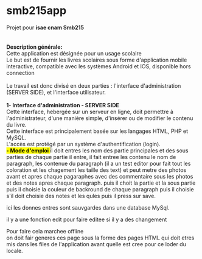 # smb215app
Projet pour <b>isae cnam Smb215</b><br>
<br>
<br>
<b> Description générale:</b><br>
Cette application est désignée pour un usage scolaire <br>
Le but est de fournir les livres scolaires sous forme d'application mobile interactive, compatible avec les systèmes Android et IOS, disponible hors connection <br>
<br>
Le travail est donc divisé en deux parties : l'interface d'administration (SERVER SIDE), et l'interface utilisateur.<br>
<br>
<b>1- Interface d'administration - SERVER SIDE </b><br>
Cette interface, hebergée sur un serveur en ligne, doit permettre à l'administrateur, d'une manière simple, d'insérer ou de modifier le contenu du livre.<br>
Cette interface est principalement basée sur les langages HTML, PHP et MySQL.<br>
L'accès est protégé par un système d'authentification (login). <br>
<b> <mark>- Mode d'emploi </mark></b> 
il doit entres les nom des partie principales et des sous parties de chaque partie 
il entre, il fait entree les contenu le nom de paragraph, les contenue du paragraph (il a un test editor pour fait tout les coloration et les chagement les taille des text) et peut metre des photos avant et apres chaque pagaraphes avec des commentaire sous les photos et des notes apres chaque paragraph.
puis il choit la partie et la sous partie 
puis il choisie la couleur de backround de chaque paragraph 
puis il choisie s'il doit choisie des notes et les qules 
puis il press sur save.

ici les donnes entres sont sauvgardes dans une database MySql.

il y a une fonction edit pour faire editee si il y a des changement

Pour faire cela marchee offline <br>
on doit fair generes ces page sous la forme des pages HTML qui doit etres mis dans les files de l'application avant quelle est cree pour ce loder du locale.


